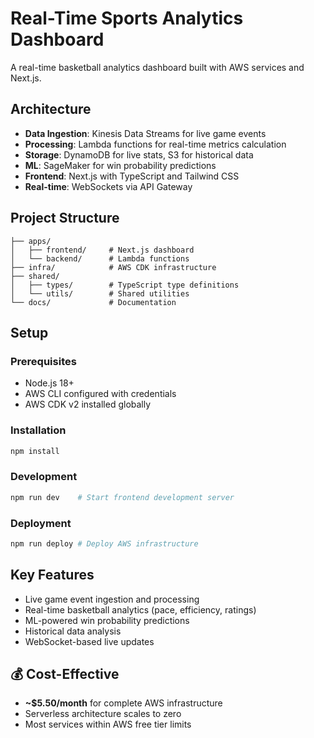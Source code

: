 # Real-Time Sports Analytics Dashboard

A real-time basketball analytics dashboard built with AWS services and Next.js.

## Architecture

- **Data Ingestion**: Kinesis Data Streams for live game events
- **Processing**: Lambda functions for real-time metrics calculation
- **Storage**: DynamoDB for live stats, S3 for historical data
- **ML**: SageMaker for win probability predictions
- **Frontend**: Next.js with TypeScript and Tailwind CSS
- **Real-time**: WebSockets via API Gateway

## Project Structure

```
├── apps/
│   ├── frontend/     # Next.js dashboard
│   └── backend/      # Lambda functions
├── infra/            # AWS CDK infrastructure
├── shared/
│   ├── types/        # TypeScript type definitions
│   └── utils/        # Shared utilities
└── docs/             # Documentation
```

## Setup

### Prerequisites

- Node.js 18+
- AWS CLI configured with credentials
- AWS CDK v2 installed globally

### Installation

```bash
npm install
```

### Development

```bash
npm run dev    # Start frontend development server
```

### Deployment

```bash
npm run deploy # Deploy AWS infrastructure
```

## Key Features

- Live game event ingestion and processing
- Real-time basketball analytics (pace, efficiency, ratings)  
- ML-powered win probability predictions
- Historical data analysis
- WebSocket-based live updates

## 💰 Cost-Effective
- **~$5.50/month** for complete AWS infrastructure
- Serverless architecture scales to zero
- Most services within AWS free tier limits